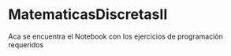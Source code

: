 # MatematicasDiscretasII
Aca se encuentra el Notebook con los ejercicios de programación requeridos 
